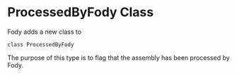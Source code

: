 # ProcessedByFody Class

Fody adds a new class to 

`class ProcessedByFody`

The purpose of this type is to flag that the assembly has been processed by Fody.